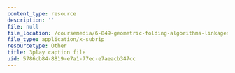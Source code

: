```yaml
---
content_type: resource
description: ''
file: null
file_location: /coursemedia/6-849-geometric-folding-algorithms-linkages-origami-polyhedra-fall-2012/5786cb848819e7a177ece7aeacb347cc_82t7g2itzm4.srt
file_type: application/x-subrip
resourcetype: Other
title: 3play caption file
uid: 5786cb84-8819-e7a1-77ec-e7aeacb347cc
---
```

